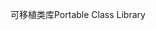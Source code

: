 <span data-ttu-id="4128b-101">可移植类库</span><span class="sxs-lookup"><span data-stu-id="4128b-101">Portable Class Library</span></span>